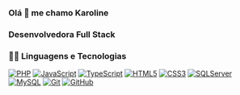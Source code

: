 ### Olá 👋 me chamo Karoline 

### Desenvolvedora Full Stack

### 👨‍💻 Linguagens e Tecnologias
[![PHP](https://img.shields.io/badge/-PHP-black?style=flat&logo=php&link=https://github.com/karoldiasb)](https://github.com/karoldiasb) 
[![JavaScript](https://img.shields.io/badge/-JavaScript-black?style=flat&logo=javascript&link=https://github.com/karoldiasb)](https://github.com/karoldiasb)
[![TypeScript](https://img.shields.io/badge/-TypeScript-blue?style=flat&logo=typescript&link=https://github.com/karoldiasb)](https://github.com/karoldiasb) 
[![HTML5](https://img.shields.io/badge/-HTML5-E34F26?style=flat&logo=html5&logoColor=white&link=https://github.com/karoldiasb)](https://github.com/karoldiasb) 
[![CSS3](https://img.shields.io/badge/-CSS3-1572B6?style=flat&logo=css3&link=https://github.com/karoldiasb)](https://github.com/karoldiasb) 
[![SQLServer](https://img.shields.io/badge/-SQLServer-1572B6?style=flat&logo=sqlserver&link=https://github.com/karoldiasb)](https://github.com/karoldiasb) 
[![MySQL](https://img.shields.io/badge/-mySQL-1572B6?style=flat&logo=mysql&link=https://github.com/karoldiasb)](https://github.com/karoldiasb) 
[![Git](https://img.shields.io/badge/-Git-black?style=flat&logo=git&link=https://github.com/karoldiasb)](https://github.com/karoldiasb)
[![GitHub](https://img.shields.io/badge/-GitHub-181717?style=flat&logo=github&link=https://github.com/karoldiasb)](https://github.com/karoldiasb)

<!--
**karoldiasb/karoldiasb** is a ✨ _special_ ✨ repository because its `README.md` (this file) appears on your GitHub profile.

Here are some ideas to get you started:

- 🔭 I’m currently working on ...
- 🌱 I’m currently learning ...
- 👯 I’m looking to collaborate on ...
- 🤔 I’m looking for help with ...
- 💬 Ask me about ...
- 📫 How to reach me: ...
- 😄 Pronouns: ...
- ⚡ Fun fact: ...
-->
